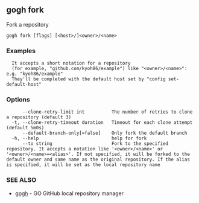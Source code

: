 ## gogh fork

Fork a repository

```
gogh fork [flags] [<host>/]<owner>/<name>
```

### Examples

```
  It accepts a short notation for a repository
  (for example, "github.com/kyoh86/example") like "<owner>/<name>": e.g. "kyoh86/example"
  They'll be completed with the default host set by "config set-default-host"
```

### Options

```
      --clone-retry-limit int          The number of retries to clone a repository (default 3)
  -t, --clone-retry-timeout duration   Timeout for each clone attempt (default 5m0s)
      --default-branch-only[=false]    Only fork the default branch
  -h, --help                           help for fork
      --to string                      Fork to the specified repository. It accepts a notation like '<owner>/<name>' or '<owner>/<name>=<alias>'. If not specified, it will be forked to the default owner and same name as the original repository. If the alias is specified, it will be set as the local repository name
```

### SEE ALSO

* [gogh](gogh.md)	 - GO GitHub local repository manager

